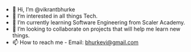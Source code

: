 - 👋 Hi, I’m @vikrantbhurke
- 👀 I’m interested in all things Tech.
- 🌱 I’m currently learning Software Engineering from Scaler Academy.
- 💞️ I’m looking to collaborate on projects that will help me learn new things.
- 📫 How to reach me - Email: bhurkevi@gmail.com

<!---
vikrantbhurke/vikrantbhurke is a ✨ special ✨ repository because its `README.md` (this file) appears on your GitHub profile.
You can click the Preview link to take a look at your changes.
--->
